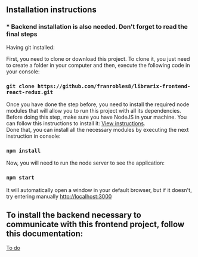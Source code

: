 ## Installation instructions
### * Backend installation is also needed. Don't forget to read the final steps

Having git installed:

First, you need to clone or download this project. To clone it, you just need to create a folder in your computer and then, execute the following code in your console:

### `git clone https://github.com/franrobles8/librarix-frontend-react-redux.git`

Once you have done the step before, you need to install the required node modules that will allow you to run this project with all its dependencies. Before doing this step, make sure you have NodeJS in your machine. You can follow this instructions to install it: [View instructions](https://nodejs.dev/how-to-install-nodejs).<br>
Done that, you can install all the necessary modules by executing the next instruction in console:

### `npm install`

Now, you will need to run the node server to see the application:

### `npm start`

It will automatically open a window in your default browser, but if it doesn't, try entering manually [http://localhost:3000](http://localhost:3000)

## To install the backend necessary to communicate with this frontend project, follow this documentation:
[To do](#)